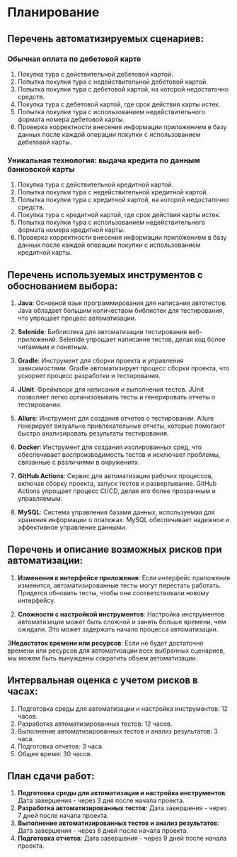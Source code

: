  # Планирование
## Перечень автоматизируемых сценариев:

### Обычная оплата по дебетовой карте

1. Покупка тура с действительной дебетовой картой.
2. Попытка покупки тура с недействительной дебетовой картой.
3. Попытка покупки тура с дебетовой картой, на которой недостаточно средств.
4. Покупка тура с дебетовой картой, где срок действия карты истек.
5. Попытка покупки тура с использованием недействительного формата номера дебетовой карты.
6. Проверка корректности внесения информации приложением в базу данных после каждой операции покупки с использованием дебетовой карты.

### Уникальная технология: выдача кредита по данным банковской карты

1. Покупка тура с действительной кредитной картой.
2. Попытка покупки тура с недействительной кредитной картой.
3. Попытка покупки тура с кредитной картой, на которой недостаточно средств.
4. Покупка тура с кредитной картой, где срок действия карты истек.
5. Попытка покупки тура с использованием недействительного формата номера кредитной карты.
6. Проверка корректности внесения информации приложением в базу данных после каждой операции покупки с использованием кредитной карты.

## Перечень используемых инструментов с обоснованием выбора:

1. **Java**: Основной язык программирования для написания автотестов. Java обладает большим количеством библиотек для тестирования, что упрощает процесс автоматизации.

2. **Selenide**: Библиотека для автоматизации тестирования веб-приложений. Selenide упрощает написание тестов, делая код более читаемым и понятным.

3. **Gradle**: Инструмент для сборки проекта и управления зависимостями. Gradle автоматизирует процесс сборки проекта, что ускоряет процесс разработки и тестирования.

4. **JUnit**: Фреймворк для написания и выполнения тестов. JUnit позволяет легко организовывать тесты и генерировать отчеты о тестировании.

5. **Allure**: Инструмент для создания отчетов о тестировании. Allure генерирует визуально привлекательные отчеты, которые помогают быстро анализировать результаты тестирования.

6. **Docker**: Инструмент для создания изолированных сред, что обеспечивает воспроизводимость тестов и исключает проблемы, связанные с различиями в окружениях.

7. **GitHub Actions**: Сервис для автоматизации рабочих процессов, включая сборку проекта, запуск тестов и развертывание. GitHub Actions упрощает процесс CI/CD, делая его более прозрачным и управляемым.

8. **MySQL**: Система управления базами данных, используемая для хранения информации о платежах. MySQL обеспечивает надежное и эффективное управление данными.

## Перечень и описание возможных рисков при автоматизации:

1. **Изменения в интерфейсе приложения**: Если интерфейс приложения изменится, автоматизированные тесты могут перестать работать. Придется обновить тесты, чтобы они соответствовали новому интерфейсу.

2. **Сложности с настройкой инструментов**: Настройка инструментов автоматизации может быть сложной и занять больше времени, чем ожидали. Это может задержать начало процесса автоматизации.

3**Недостаток времени или ресурсов**: Если не будет достаточно времени или ресурсов для автоматизации всех выбранных сценариев, мы можем быть вынуждены сократить объем автоматизации.

## Интервальная оценка с учетом рисков в часах:

1. Подготовка среды для автоматизации и настройка инструментов: 12 часов.
2. Разработка автоматизированных тестов: 12 часов.
3. Выполнение автоматизированных тестов и анализ результатов: 3 часа.
4. Подготовка отчетов: 3 часа.
5. Общее время: 30 часов.

## План сдачи работ:

1. **Подготовка среды для автоматизации и настройка инструментов**: Дата завершения - через 3 дня после начала проекта.
2. **Разработка автоматизированных тестов**: Дата завершения - через 7 дней после начала проекта.
3. **Выполнение автоматизированных тестов и анализ результатов**: Дата завершения - через 8 дней после начала проекта.
4. **Подготовка отчетов**: Дата завершения - через 9 дней после начала проекта.